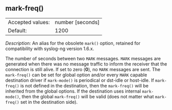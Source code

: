 ---
---
<!-- DISCLAIMER: This file is based on the syslog-ng Open Source Edition documentation https://github.com/balabit/syslog-ng-ose-guides/commit/2f4a52ee61d1ea9ad27cb4f3168b95408fddfdf2 and is used under the terms of The syslog-ng Open Source Edition Documentation License. The file has been modified by Axoflow. -->

## mark-freq()

|                  |                    |
| ---------------- | ------------------ |
| Accepted values: | number [seconds] |
| Default:         | 1200               |

*Description:* An alias for the obsolete `mark()` option, retained for compatibility with syslog-ng version 1.6.x.

The number of seconds between two `MARK` messages. `MARK` messages are generated when there was no message traffic to inform the receiver that the connection is still alive. If set to zero (**0**), no `MARK` messages are sent. The `mark-freq()` can be set for global option and/or every `MARK` capable destination driver if `mark-mode()` is periodical or dst-idle or host-idle. If `mark-freq()` is not defined in the destination, then the `mark-freq()` will be inherited from the global options. If the destination uses internal `mark-mode()`, then the global `mark-freq()` will be valid (does not matter what `mark-freq()` set in the destination side).

